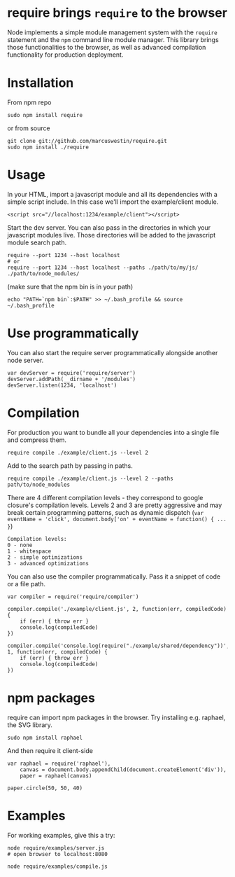 require brings `require` to the browser
=======================================

Node implements a simple module management system with the `require` statement and the `npm` command
line module manager. This library brings those functionalities to the browser, as well as advanced
compilation functionality for production deployment.

Installation
============
From npm repo

	sudo npm install require

or from source

	git clone git://github.com/marcuswestin/require.git
	sudo npm install ./require

Usage
=====
In your HTML, import a javascript module and all its dependencies with a simple script include.
In this case we'll import the example/client module.

	<script src="//localhost:1234/example/client"></script>

Start the dev server. You can also pass in the directories in which your javascript modules live.
Those directories will be added to the javascript module search path.

	require --port 1234 --host localhost
	# or
	require --port 1234 --host localhost --paths ./path/to/my/js/ ./path/to/node_modules/

(make sure that the npm bin is in your path)

	echo "PATH=`npm bin`:$PATH" >> ~/.bash_profile && source ~/.bash_profile

Use programmatically
====================
You can also start the require server programmatically alongside another node server.

	var devServer = require('require/server')
	devServer.addPath(__dirname + '/modules')
	devServer.listen(1234, 'localhost')

Compilation
===========
For production you want to bundle all your dependencies into a single file and compress them.

	require compile ./example/client.js --level 2

Add to the search path by passing in paths.

	require compile ./example/client.js --level 2 --paths path/to/node_modules

There are 4 different compilation levels - they correspond to google closure's compilation levels.
Levels 2 and 3 are pretty aggressive and may break certain programming patterns, such as dynamic
dispatch  (`var eventName = 'click', document.body['on' + eventName = function() { ... }`)

	Compilation levels:
	0 - none
	1 - whitespace
	2 - simple optimizations
	3 - advanced optimizations

You can also use the compiler programmatically. Pass it a snippet of code or a file path.

	var compiler = require('require/compiler')

	compiler.compile('./example/client.js', 2, function(err, compiledCode) {
		if (err) { throw err }
		console.log(compiledCode)
	})

	compiler.compile('console.log(require("./example/shared/dependency"))', 1, function(err, compiledCode) {
		if (err) { throw err }
		console.log(compiledCode)
	})

npm packages
============
require can import npm packages in the browser. Try installing e.g. raphael, the SVG library.

	sudo npm install raphael

And then require it client-side

	var raphael = require('raphael'),
		canvas = document.body.appendChild(document.createElement('div')),
		paper = raphael(canvas)
	
	paper.circle(50, 50, 40)

Examples
========
For working examples, give this a try:

	node require/examples/server.js
	# open browser to localhost:8080
	
	node require/examples/compile.js
